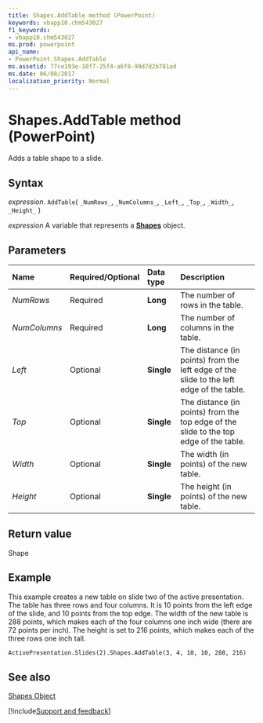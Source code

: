 ```yaml
---
title: Shapes.AddTable method (PowerPoint)
keywords: vbapp10.chm543027
f1_keywords:
- vbapp10.chm543027
ms.prod: powerpoint
api_name:
- PowerPoint.Shapes.AddTable
ms.assetid: 77ce193e-10f7-25f4-a6f8-99d7d2b781ad
ms.date: 06/08/2017
localization_priority: Normal
---
```



# Shapes.AddTable method (PowerPoint)

Adds a table shape to a slide.


## Syntax

_expression_. `AddTable`( `_NumRows_`, `_NumColumns_`, `_Left_`, `_Top_`, `_Width_`, `_Height_` )

_expression_ A variable that represents a **[Shapes](PowerPoint.Shapes.md)** object.


## Parameters



|Name|Required/Optional|Data type|Description|
|:-----|:-----|:-----|:-----|
| _NumRows_|Required|**Long**|The number of rows in the table.|
| _NumColumns_|Required|**Long**|The number of columns in the table.|
| _Left_|Optional|**Single**|The distance (in points) from the left edge of the slide to the left edge of the table.|
| _Top_|Optional|**Single**|The distance (in points) from the top edge of the slide to the top edge of the table.|
| _Width_|Optional|**Single**|The width (in points) of the new table.|
| _Height_|Optional|**Single**|The height (in points) of the new table.|

## Return value

Shape


## Example

This example creates a new table on slide two of the active presentation. The table has three rows and four columns. It is 10 points from the left edge of the slide, and 10 points from the top edge. The width of the new table is 288 points, which makes each of the four columns one inch wide (there are 72 points per inch). The height is set to 216 points, which makes each of the three rows one inch tall.


```vb
ActivePresentation.Slides(2).Shapes.AddTable(3, 4, 10, 10, 288, 216)
```


## See also


[Shapes Object](PowerPoint.Shapes.md)

[!include[Support and feedback](~/includes/feedback-boilerplate.md)]